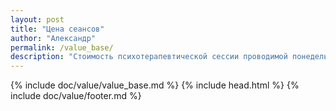 ```yaml
---
layout: post
title: "Цена сеансов"
author: "Александр"
permalink: /value_base/
description: "Стоимость психотерапевтической сессии проводимой понедельника по субботу время московское"
---
```


{% include doc/value/value_base.md %}
{% include head.html %}
{% include doc/value/footer.md %}

